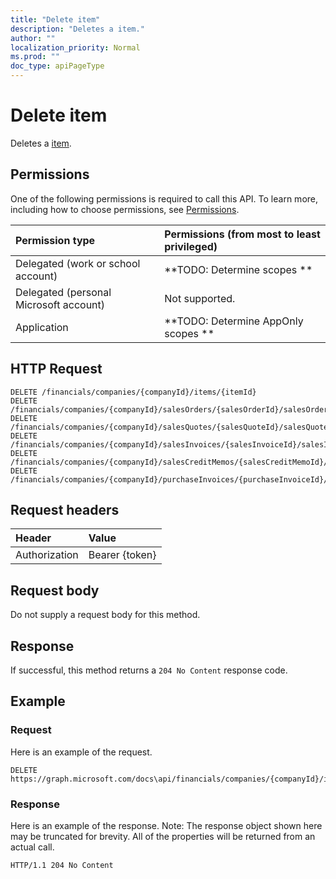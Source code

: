 ```yaml
---
title: "Delete item"
description: "Deletes a item."
author: ""
localization_priority: Normal
ms.prod: ""
doc_type: apiPageType
---
```


# Delete item

Deletes a [item](../resources/item.md).

## Permissions
One of the following permissions is required to call this API. To learn more, including how to choose permissions, see [Permissions](/concepts/permissions-reference.md).

|Permission type|Permissions (from most to least privileged)|
|:---|:---|
|Delegated (work or school account)|**TODO: Determine scopes **|
|Delegated (personal Microsoft account)|Not supported.|
|Application|**TODO: Determine AppOnly scopes **|

## HTTP Request
<!-- {
  "blockType": "ignored"
}
-->
``` http
DELETE /financials/companies/{companyId}/items/{itemId}
DELETE /financials/companies/{companyId}/salesOrders/{salesOrderId}/salesOrderLines/{salesOrderLineId}/item
DELETE /financials/companies/{companyId}/salesQuotes/{salesQuoteId}/salesQuoteLines/{salesQuoteLineId}/item
DELETE /financials/companies/{companyId}/salesInvoices/{salesInvoiceId}/salesInvoiceLines/{salesInvoiceLineId}/item
DELETE /financials/companies/{companyId}/salesCreditMemos/{salesCreditMemoId}/salesCreditMemoLines/{salesCreditMemoLineId}/item
DELETE /financials/companies/{companyId}/purchaseInvoices/{purchaseInvoiceId}/purchaseInvoiceLines/{purchaseInvoiceLineId}/item
```

## Request headers
|Header|Value|
|:---|:---|
|Authorization|Bearer {token}|

## Request body
Do not supply a request body for this method.

## Response
If successful, this method returns a `204 No Content` response code.

## Example

### Request
Here is an example of the request.
<!-- {
  "blockType": "request",
  "name": "delete_item"
}
-->
``` http
DELETE https://graph.microsoft.com/docs\api/financials/companies/{companyId}/items/{itemId}
```

### Response
Here is an example of the response. Note: The response object shown here may be truncated for brevity. All of the properties will be returned from an actual call.
<!-- {
  "blockType": "response",
  "truncated": true
}
-->
``` http
HTTP/1.1 204 No Content
```

